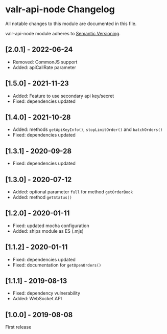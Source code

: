 # valr-api-node Changelog

All notable changes to this module are documented in this file.

valr-api-node module adheres to [Semantic Versioning](http://semver.org/).

## [2.0.1] - 2022-06-24
* Removed: CommonJS support
* Added: apiCallRate parameter


## [1.5.0] - 2021-11-23
* Added: Feature to use secondary api key/secret 
* Fixed: dependencies updated

## [1.4.0] - 2021-10-28
* Added: methods `getApiKeyInfo()`, `stopLimitOrder()` and `batchOrders()` 
* Fixed: dependencies updated

## [1.3.1] - 2020-09-28
* Fixed: dependencies updated

## [1.3.0] - 2020-07-12
* Added: optional parameter `full` for method `getOrderBook`
* Added: method `getStatus()`

## [1.2.0] - 2020-01-11

* Fixed: updated mocha configuration
* Added: ships module as ES (.mjs)

## [1.1.2] - 2020-01-11

* Fixed: dependencies updated
* Fixed: documentation for `getOpenOrders()` 

## [1.1.1] - 2019-08-13 

* Fixed: dependency vulnerability
* Added: WebSocket API

## [1.0.0] - 2019-08-08

First release

